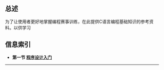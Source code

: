 ## 总述
为了让使用者更好地掌握编程赛事训练，在此提供C语言编程基础知识的参考资料。以供学习
## 信息索引
* **第一节 [程序设计入门](https://github.com/MossDream/Basic-Learning-C/blob/main/Course%20Ware/C01-%E7%A8%8B%E5%BA%8F%E8%AE%BE%E8%AE%A1%E5%BC%95%E8%A8%80.pdf)**
* **
